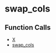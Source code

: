 # swap_cols

## Function Calls
- [X](CSD/kCSD/ica/kCsd1D_ICA/STICA_UTIL/X.md)
- [swap_cols](CSD/kCSD/ica/kCsd1D_ICA/STICA_UTIL/swap_cols.md)
